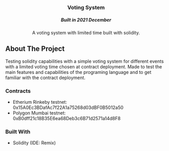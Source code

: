 
<!-- PROJECT LOGO -->
<br />
<p align="center"> 
  <h3 align="center">Voting System</h3>
  <h5 align="center">Built in 2021 December </h5>

  <p align="center">
    A voting system with limited time built with solidity.
  </p>
</p>

<!-- ABOUT THE PROJECT -->
## About The Project

Testing solidity capabilities with a simple voting system for different events with a limited voting time chosen at contract deployment. Made to test the main features and capabilities of the programing language and to get familiar with the contract deployment.

### Contracts
* Etherium Rinkeby testnet: 0x15A0Ec3BDafAc7f22A1a75268d03dBF0B5012a50
* Polygon Mumbai testnet: 0xB0dff21c18B35E6ea68Deb3c6B71d2571a14d8F8

### Built With

* Solidity (IDE: Remix)
